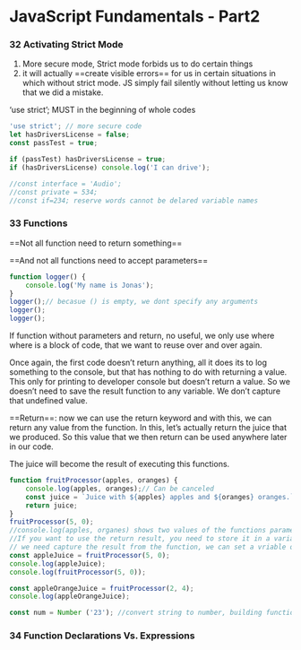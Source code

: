 # JavaScript Fundamentals - Part2

### 32 Activating Strict Mode

1. More secure mode, Strict mode forbids us to do certain things 
2. it will actually ==create visible errors== for us in certain situations in which without strict mode. JS simply fail silently without letting us know that we did a mistake.

‘use strict’;    MUST in the beginning of whole codes

```javascript
'use strict'; // more secure code
let hasDriversLicense = false;
const passTest = true;

if (passTest) hasDriversLicense = true;
if (hasDriversLicense) console.log('I can drive');

//const interface = 'Audio';
//const private = 534;
//const if=234; reserve words cannot be delared variable names
```

### 33 Functions

==Not all function need to return something==

==And not all functions need to accept parameters==

```javascript
function logger() {
    console.log('My name is Jonas');
}
logger();// becasue () is empty, we dont specify any arguments
logger();
logger();
```

If function without parameters and return, no useful, we only use where where is a block of code, that we want to reuse over and over again. 

Once again, the first code doesn’t return anything, all it does its to log something to the console, but that has nothing to do with returning a value. This only for printing to developer console but doesn’t return a value.  So we doesn’t need to save the result function to any variable. We don’t capture that undefined value.

==Return==: now we can use the return keyword and with this, we can return any value from the function. In this, let’s actually return the juice that we produced. So this value that we then return  can be used anywhere later in our code.

The juice will become  the result of executing this functions. 

```javascript
function fruitProcessor(apples, oranges) {
    console.log(apples, oranges);// Can be canceled
    const juice = `Juice with ${apples} apples and ${oranges} oranges.`;
    return juice;
}
fruitProcessor(5, 0);
//console.log(apples, organes) shows two values of the functions parameters. When the function running, then we use these two values to build this juice string. Then we return that string value from the function. So the REAL result of the function is the return value. 
//If you want to use the return result, you need to store it in a variable.
// we need capture the result from the function, we can set a vriable or we can directly use console.log
const appleJuice = fruitProcessor(5, 0);
console.log(appleJuice);
console.log(fruitProcessor(5, 0));

const appleOrangeJuice = fruitProcessor(2, 4);
console.log(appleOrangeJuice);
```

```javascript
const num = Number ('23'); //convert string to number, building function
```

### 34 Function Declarations Vs. Expressions
